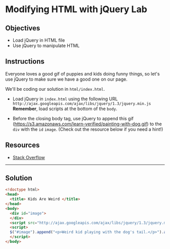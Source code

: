 # Modifying HTML with jQuery Lab

## Objectives
- Load jQuery in HTML file
- Use jQuery to manipulate HTML

## Instructions
Everyone loves a good gif of puppies and kids doing funny things, so let's use jQuery to make sure we have a good one on our page.

We'll be coding our solution in `html/index.html`.

- Load jQuery in `index.html` using the following URL `http://ajax.googleapis.com/ajax/libs/jquery/1.3/jquery.min.js` **Remember**, load scripts at the bottom of the `body`.

- Before the closing body tag, use jQuery to append this gif (https://s3.amazonaws.com/learn-verified/painting-with-dog.gif) to the `div` with the `id` `image`. (Check out the resource below if you need a hint!)

## Resources
- [Stack Overflow](http://stackoverflow.com/questions/941206/jquery-add-image-inside-of-div-tag)

---

## Solution

```html
<!doctype html>
<head>
  <title> Kids Are Weird </title>
</head>
<body>
  <div id="image">
  </div>
  <script src="http://ajax.googleapis.com/ajax/libs/jquery/1.3/jquery.min.js"></script>
  <script>
  $("#image").append("<p>Weird kid playing with the dog's tail.</p>").append('<img id="img" src="https://s3.amazonaws.com/learn-verified/painting-with-dog.gif" alt="Dog and the kid.">');
  </script>
</body>
```